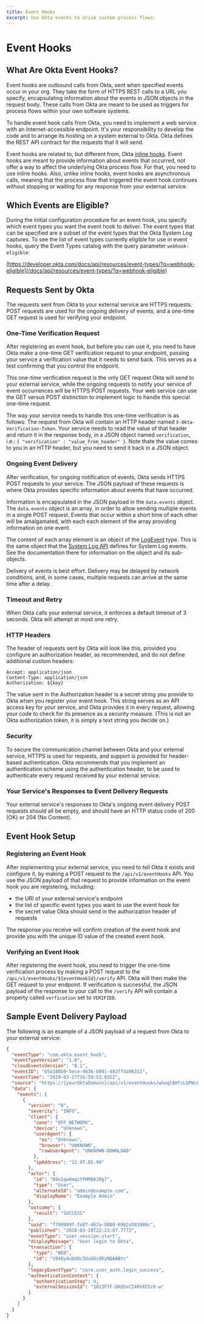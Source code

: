 ```yaml
---
title: Event Hooks
excerpt: Use Okta events to drive custom process flows.
---
```


# Event Hooks

<ApiLifecycle access="ea" />

## What Are Okta Event Hooks?

Event hooks are outbound calls from Okta, sent when specified events occur in your org. They take the form of HTTPS REST calls to a URL you specify, encapsulating information about the events in JSON objects in the request body. These calls from Okta are meant to be used as triggers for process flows within your own software systems.

To handle event hook calls from Okta, you need to implement a web service with an Internet-accessible endpoint. It's your responsibility to develop the code and to arrange its hosting on a system external to Okta. Okta defines the REST API contract for the requests that it will send.

Event hooks are related to, but different from, Okta [inline hooks](/use_cases/inline_hooks/). Event hooks are meant to provide information about events that occurred, not offer a way to affect the underlying Okta process flow. For that, you need to use inline hooks. Also, unlike inline hooks, event hooks are asynchronous calls, meaning that the process flow that triggered the event hook continues without stopping or waiting for any response from your external service.

## Which Events are Eligible?

During the initial configuration procedure for an event hook, you specify which event types you want the event hook to deliver. The event types that can be specified are a subset of the event types that the Okta System Log captures. To see the list of event types currently eligible for use in event hooks, query the Event Types catalog with the query parameter `webhook-eligible`:

[https://developer.okta.com/docs/api/resources/event-types/?q=webhook-eligible](/docs/api/resources/event-types/?q=webhook-eligible)

## Requests Sent by Okta

The requests sent from Okta to your external service are HTTPS requests. POST requests are used for the ongoing delivery of events, and a one-time GET request is used for verifying your endpoint.

### One-Time Verification Request

After registering an event hook, but before you can use it, you need to have Okta make a one-time GET verification request to your endpoint, passing your service a verification value that it needs to send back. This serves as a test confirming that you control the endpoint.

This one-time verification request is the only GET request Okta will send to your external service, while the ongoing requests to notify your service of event occurrences will be HTTPS POST requests. Your web service can use the GET versus POST distinction to implement logic to handle this special one-time request.

The way your service needs to handle this one-time verification is as follows: The request from Okta will contain an HTTP header named `X-Okta-Verification-Token`. Your service needs to read the value of that header and return it in the response body, in a JSON object named `verification`, i.e.: `{ "verification" : "value_from_header" }`. Note thate the value comes to you in an HTTP header, but you need to send it back in a JSON object.

### Ongoing Event Delivery

After verification, for ongoing notification of events, Okta sends HTTPS POST requests to your service. The JSON payload of these requests is where Okta provides specific information about events that have occurred.

Information is encapsulated in the JSON payload in the `data.events` object. The `data.events` object is an array, in order to allow sending multiple events in a single POST request. Events that occur within a short time of each other will be amalgamated, with each each element of the array providing information on one event.

 The content of each array element is an object of the [LogEvent](/docs/api/resources/system_log/#example-logevent-object) type. This is the same object that the [System Log API](/docs/api/resources/system_log/) defines for System Log events. See the documentation there for information on the object and its sub-objects.

 Delivery of events is best effort. Delivery may be delayed by network conditions, and, in some cases, multiple requests can arrive at the same time after a delay. 

### Timeout and Retry

When Okta calls your external service, it enforces a default timeout of 3 seconds. Okta will attempt at most one retry.

### HTTP Headers

The header of requests sent by Okta will look like this, provided you configure an authorization header, as recommended, and do not define additional custom headers:

```http
Accept: application/json
Content-Type: application/json
Authorization: ${key}
```

The value sent in the Authorization header is a secret string you provide to Okta when you register your event hook. This string serves as an API access key for your service, and Okta provides it in every request, allowing your code to check for its presence as a security measure. (This is not an Okta authorization token, it is simply a text string you decide on.)

### Security

To secure the communication channel between Okta and your external service, HTTPS is used for requests, and support is provided for header-based authentication. Okta recommends that you implement an authentication scheme using the authentication header, to be used to authenticate every request received by your external service.

### Your Service's Responses to Event Delivery Requests

Your external service's responses to Okta's ongoing event delivery POST requests should all be empty, and should have an HTTP status code of 200 (OK) or 204 (No Content).

## Event Hook Setup

### Registering an Event Hook

After implementing your external service, you need to tell Okta it exists and configure it, by making a POST request to the `/api/v1/eventHooks` API. You use the JSON payload of that request to provide information on the event hook you are registering, including:

- the URI of your external service's endpoint
- the list of specific event types you want to use the event hook for
- the secret value Okta should send in the authorization header of requests

The response you receive will confirm creation of the event hook and provide you with the unique ID value of the created event hook.

### Verifying an Event Hook

After registering the event hook, you need to trigger the one-time verification process by making a POST request to the `/api/v1/eventHooks/${eventHookId}/verify` API. Okta will then make the GET request to your endpoint. If verification is successful, the JSON payload of the response to your call to the `/verify` API will contain a property called `verfication` set to `VERIFIED`.

## Sample Event Delivery Payload

The following is an example of a JSON payload of a request from Okta to your external service:

```json
{
  "eventType": "com.okta.event_hook",
  "eventTypeVersion": "1.0",
  "cloudEventsVersion": "0.1",
  "eventID": "b5a188b9-5ece-4636-b041-482ffda96311",
  "eventTime": "2019-03-27T16:59:53.032Z",
  "source": "https://{yourOktaDomain}/api/v1/eventHooks/whoql0HfiLGPWc8Jx0g3",
  "data": {
    "events": [
      {
        "version": "0",
        "severity": "INFO",
        "client": {
          "zone": "OFF_NETWORK",
          "device": "Unknown",
          "userAgent": {
            "os": "Unknown",
            "browser": "UNKNOWN",
            "rawUserAgent": "UNKNOWN-DOWNLOAD"
          },
          "ipAddress": "12.97.85.90"
        },
        "actor": {
          "id": "00u1qw6mqitPHM8AJ0g7",
          "type": "User",
          "alternateId": "admin@example.com",
          "displayName": "Example Admin"
        },
        "outcome": {
          "result": "SUCCESS"
        },
        "uuid": "f790999f-fe87-467a-9880-6982a583986c",
        "published": "2018-03-28T22:23:07.777Z",
        "eventType": "user.session.start",
        "displayMessage": "User login to Okta",
        "transaction": {
          "type": "WEB",
          "id": "V04Oy4ubUOc5UuG6s9DyNQAABtc"
        },
        "legacyEventType": "core.user_auth.login_success",
        "authenticationContext": {
          "authenticationStep": 0,
          "externalSessionId": "1013FfF-DKQSvCI4RVXChzX-w"
        }
      }
    ]
  }
}
```
